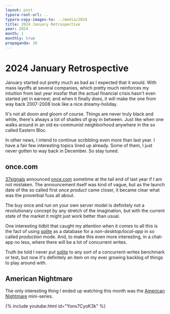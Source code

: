 ```yaml
---
layout: post
typora-root-url: ..
typora-copy-images-to: ../media/2024
title: 2024 January Retrospective
year: 2024
month: 1
monthly: true
propaganda: 10
---
```

2024 January Retrospective
==========================
January started out pretty much as bad as I expected that it would. With mass layoffs at several companies, which pretty much reinforces my intuition from last year insofar that the actual financial crisis hasn't even started yet in earnest; and when it finally does, it will make the one from way back 2007-2008 look like a nice dreamy-holiday.

It's not all doom and gloom of course. Things are never truly black and white, there's always a lot of shades of gray in between. Just like when one walks around in an old ex-communist neighborhood anywhere in the so called Eastern Bloc.

In other news, I intend to continue scribbling even more than last year. I have a fair few interesting topics lined up already. Some of them, I just never gotten to way back in December.  So stay tuned.

## once.com

[37signals][37signals] announced [once.com][oncecom] sometime at the tail end of last year if I am not mistaken. The announcement itself was kind of vague, but as the launch date of the so called first *once product* came closer, it became clear what was the proverbial fuss all about.

The buy once and run on your own server model is definitely not a revolutionary concept by any stretch of the imagination, but with the current state of the market it might just work better than usual.

One interesting tidbit that caught my attention when it comes to all this is the fact of using [sqlite][sqlite] as a database for a *non-desktop/local-app* in so called *production* mode. And, to make this even more interesting, in a chat-app no less, where there will be a lot of concurrent writes.

Truth be told I never put [sqlite][sqlite] to any sort of a concurrent-writes benchmark or test, but now it's definitely an item on my ever growing backlog of things to play around with.

## American Nightmare

The only interesting thing I ended up watching this month was the [American Nightmare][americannightmare] mini-series.

{% include youtube.html id="Yonx7CyoK3k" %}

[americannightmare]: https://en.wikipedia.org/wiki/American_Nightmare_(TV_series)
[oncecom]: https://once.com/
[37signals]: https://37signals.com/
[sqlite]: https://www.sqlite.org/
